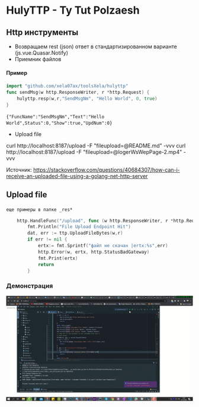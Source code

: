 # HulyTTP - Ty Tut Polzaesh
## Http инструменты

- Возвращаем rest (json) ответ в стандартизированном варианте (js.vue.Quasar.Notify)  
- Приемник файлов

#### Пример
```go
import "github.com/xela07ax/toolsXela/hulyttp"
func sendMsg(w http.ResponseWriter, r *http.Request) {
	hulyttp.resp(w,r,"SendMsgNm", "Hello World", 0, true)
}
```
``
{"FuncName":"SendMsgNm","Text":"Hello World",Status":0,"Show":true,"UpdNum":0}
``
- Upload file

curl http://localhost:8187/upload -F "fileupload=@README.md" -vvv
curl http://localhost:8187/upload -F "fileupload=@logerWsWepPage-2.mp4" -vvv

Источник: https://stackoverflow.com/questions/40684307/how-can-i-receive-an-uploaded-file-using-a-golang-net-http-server

## Upload file
`еще примеры в папке _res*`
```go
	http.HandleFunc("/upload", func (w http.ResponseWriter, r *http.Request) {
		fmt.Println("File Upload Endpoint Hit")
		dat, err := ttp.UploadFileBytes(w,r)
		if err != nil {
			ertx:= fmt.Sprintf("файл не скачан |ertx:%s",err)
			http.Error(w, ertx, http.StatusBadGateway)
			fmt.Print(ertx)
			return
		}
```
### Демонстрация
![Demo ws front-back Xela golang](./_res/uploadHttp.gif)